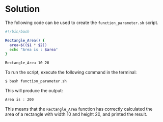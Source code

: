 # Solution

The following code can be used to create the `function_parameter.sh` script.

```bash
#!/bin/bash

Rectangle_Area() {
  area=$(($1 * $2))
  echo "Area is : $area"
}

Rectangle_Area 10 20
```

To run the script, execute the following command in the terminal:

```bash
$ bash function_parameter.sh
```

This will produce the output:

```bash
Area is : 200
```

This means that the `Rectangle_Area` function has correctly calculated the area of a rectangle with width 10 and height 20, and printed the result.
